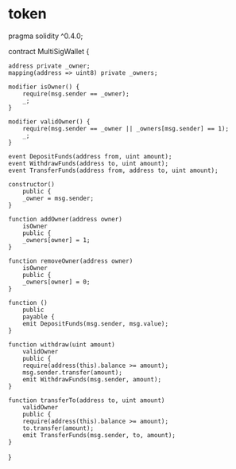 # token

pragma solidity ^0.4.0;

contract MultiSigWallet {
    
    address private _owner;
    mapping(address => uint8) private _owners; 

    modifier isOwner() {
        require(msg.sender == _owner);
        _;
    }
    
    modifier validOwner() {
        require(msg.sender == _owner || _owners[msg.sender] == 1);
        _;
    }
    
    event DepositFunds(address from, uint amount);
    event WithdrawFunds(address to, uint amount);
    event TransferFunds(address from, address to, uint amount);
    
    constructor()
        public {
        _owner = msg.sender;
    }
    
    function addOwner(address owner)
        isOwner
        public {
        _owners[owner] = 1;
    }
    
    function removeOwner(address owner)
        isOwner
        public {
        _owners[owner] = 0;
    }
    
    function ()
        public
        payable {
        emit DepositFunds(msg.sender, msg.value);
    }
    
    function withdraw(uint amount)
        validOwner
        public {
        require(address(this).balance >= amount);
        msg.sender.transfer(amount);
        emit WithdrawFunds(msg.sender, amount);
    }
    
    function transferTo(address to, uint amount) 
        validOwner
        public {
        require(address(this).balance >= amount);
        to.transfer(amount);
        emit TransferFunds(msg.sender, to, amount);
    }
        
}
